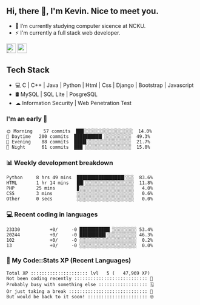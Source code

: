 ## Hi, there 👋, I'm Kevin. Nice to meet you.

- 🌱 I’m currently studying computer sicence at NCKU.
- ⚡ I'm currently a full stack web developer.

<a href="https://www.linkedin.com/in/kevin12686/"><img alt="LinkedIn" src="https://img.shields.io/badge/linkedin%20-%230077B5.svg?&style=for-the-badge&logo=linkedin&logoColor=white" height=25></a>
<a href="https://www.instagram.com/kevin12686/"><img src="https://img.shields.io/badge/instagram-3f729b?&style=for-the-badge&logo=instagram&logoColor=white" height=25></a>

## Tech Stack

* 💻 C | C++ | Java | Python | Html | Css | Django | Bootstrap | Javascript
* 🛢️ MySQL | SQL Lite | PosgreSQL
* ☁ Information Security | Web Penetration Test

### I'm an early 🐤

<!-- early_bird start -->

```text
🌞 Morning    57 commits  ██▉░░░░░░░░░░░░░░░░░░  14.0%
🌆 Daytime   200 commits  ██████████▎░░░░░░░░░░  49.3%
🌃 Evening    88 commits  ████▌░░░░░░░░░░░░░░░░  21.7%
🌙 Night      61 commits  ███▏░░░░░░░░░░░░░░░░░  15.0%
```

<!-- early_bird end -->

### 📊 Weekly development breakdown

<!-- code_time start -->

```text
Python     8 hrs 49 mins  █████████████████▌░░░  83.6%
HTML       1 hr 14 mins   ██▍░░░░░░░░░░░░░░░░░░  11.8%
PHP        25 mins        ▊░░░░░░░░░░░░░░░░░░░░   4.0%
CSS        3 mins         ░░░░░░░░░░░░░░░░░░░░░   0.6%
Other      0 secs         ░░░░░░░░░░░░░░░░░░░░░   0.0%
```

<!-- code_time end -->

### 💻 Recent coding in languages

<!-- code_diff start -->

```text
23330           +0/     -0 ███████████▏░░░░░░░░░ 53.4%
20244           +0/     -0 █████████▋░░░░░░░░░░░ 46.3%
102             +0/     -0 ░░░░░░░░░░░░░░░░░░░░░  0.2%
13              +0/     -0 ░░░░░░░░░░░░░░░░░░░░░  0.0%
```

<!-- code_diff end -->

### 🧰 My Code::Stats XP (Recent Languages)

<!-- codestats start -->

```text
Total XP ::::::::::::::::::::: lvl   5 (   47,969 XP) 
Not been coding recently ::::::::::::::::::::::::::: 🙈
Probably busy with something else :::::::::::::::::: 🗓
Or just taking a break ::::::::::::::::::::::::::::: 🌴
But would be back to it soon! :::::::::::::::::::::: 🤓
```

<!-- codestats end -->
